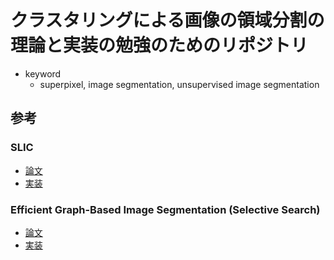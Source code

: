 # クラスタリングによる画像の領域分割の理論と実装の勉強のためのリポジトリ
- keyword
    - superpixel, image segmentation, unsupervised image segmentation

## 参考
### SLIC 
 - [論文](https://core.ac.uk/download/pdf/147983593.pdf)
 - [実装](https://github.com/textcunma/SLIC/tree/main?tab=readme-ov-file)

### Efficient Graph-Based Image Segmentation (Selective Search)
 - [論文](https://cs.brown.edu/people/pfelzens/papers/seg-ijcv.pdf)
 - [実装](https://github.com/salaee/pegbis?tab=readme-ov-file)